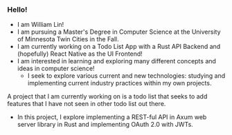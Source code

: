### Hello!

- I am William Lin!
- I am pursuing a Master's Degree in Computer Science at the University of Minnesota Twin Cities in the Fall.
- I am currently working on a Todo List App with a Rust API Backend and (hopefully) React Native as the UI Frontend!
- I am interested in learning and exploring many different concepts and ideas in computer science!
  - I seek to explore various current and new technologies: studying and implementing current industry practices within my own projects.

A project that I am currently working on is a todo list that seeks to add features that I have not seen in other todo list out there.
- In this project, I explore implementing a REST-ful API in Axum web server library in Rust and implementing OAuth 2.0 with JWTs.

<!--
**will-lin2021/will-lin2021** is a ✨ _special_ ✨ repository because its `README.md` (this file) appears on your GitHub profile.

Here are some ideas to get you started:

- 🔭 I’m currently working on ...
- 🌱 I’m currently learning ...
- 👯 I’m looking to collaborate on ...
- 🤔 I’m looking for help with ...
- 💬 Ask me about ...
- 📫 How to reach me: ...
- 😄 Pronouns: ...
- ⚡ Fun fact: ...
-->

